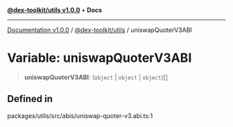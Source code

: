 [**@dex-toolkit/utils v1.0.0**](../README.md) • **Docs**

***

[Documentation v1.0.0](../../../packages.md) / [@dex-toolkit/utils](../README.md) / uniswapQuoterV3ABI

# Variable: uniswapQuoterV3ABI

> **uniswapQuoterV3ABI**: (`object` \| `object` \| `object`)[]

## Defined in

packages/utils/src/abis/uniswap-quoter-v3.abi.ts:1
